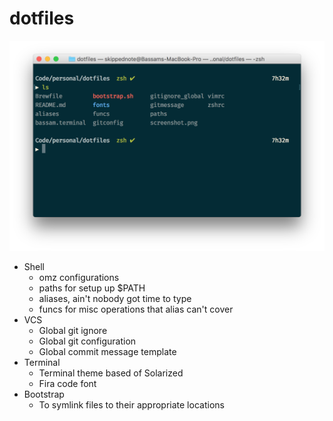 dotfiles
===

![Terminal Screenshot](screenshot.png)

- Shell
    - omz configurations
    - paths for setup up $PATH
    - aliases, ain't nobody got time to type
    - funcs for misc operations that alias can't cover
- VCS
    - Global git ignore
    - Global git configuration
    - Global commit message template
- Terminal
    - Terminal theme based of Solarized
    - Fira code font
- Bootstrap
    - To symlink files to their appropriate locations
